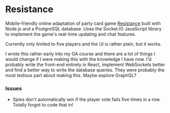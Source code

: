 # Resistance

Mobile-friendly online adaptation of party card game [Resistance](https://en.wikipedia.org/wiki/The_Resistance_(game)) built with Node.js and a PostgreSQL database. Uses the Socket.IO JavaScript library to implement the game's real-time updating and chat features.

Currently only limited to five players and the UI is rather plain, but it works. 

I wrote this rather early into my GA course and there are a lot of things I would change if I were making this with the knowledge I have now. I'd probably write the front-end entirely in React, implement WebSockets better and find a better way to write the database queries. They were probably the most tedious part about making this. Maybe explore GraphQL?

### Issues

- Spies don't automatically win if the player vote fails five times in a row. Totally forgot to code that in!

